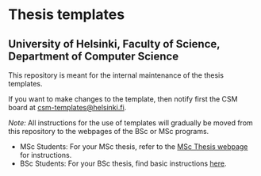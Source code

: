 #  Thesis templates
## University of Helsinki, Faculty of Science, Department of Computer Science

This repository is meant for the internal maintenance of the thesis templates.

If you want to make changes to the template, then notify first the CSM board at csm-templates@helsinki.fi.

*Note:* All instructions for the use of templates will gradually be moved from this repository to the webpages of the BSc or MSc programs.

* MSc Students: For your MSc thesis, refer to the [MSc Thesis webpage](https://courses.helsinki.fi/en/csm11005/) for instructions.
* BSc Students: For your BSc thesis, find basic instructions [here](https://version.helsinki.fi/cs/thesis-template/-/blob/92ea603516d9e2d3899b76b9132017d6230357f7/instructions/bsc-instructions.md).
